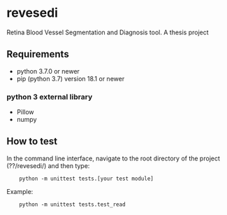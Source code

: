 # revesedi 

Retina Blood Vessel Segmentation and Diagnosis tool. A thesis project
## Requirements
- python 3.7.0 or newer
- pip (python 3.7) version 18.1 or newer
### python 3 external library 
- Pillow
- numpy
## How to test
In the command line interface, navigate to the root directory of the project (??/revesedi/) and then type:
```
    python -m unittest tests.[your test module]
```
Example:
```
    python -m unittest tests.test_read
```